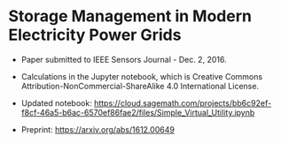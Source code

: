# Storage Management in Modern Electricity Power Grids

- Paper submitted to IEEE Sensors Journal - Dec. 2, 2016.

- Calculations in the Jupyter notebook, which is Creative Commons Attribution-NonCommercial-ShareAlike 4.0 International License.

- Updated notebook: https://cloud.sagemath.com/projects/bb6c92ef-f8cf-46a5-b6ac-6570ef86fae2/files/Simple_Virtual_Utility.ipynb

- Preprint: https://arxiv.org/abs/1612.00649
